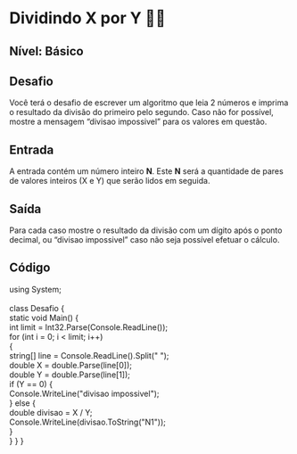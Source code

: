 # Dividindo X por Y :woman_technologist:

## **Nível: Básico**

## Desafio

Você terá o desafio de escrever um algoritmo que leia 2 números e imprima o resultado da divisão do primeiro pelo segundo. Caso não for possível, mostre a mensagem “divisao impossivel” para os valores em questão.

## Entrada

A entrada contém um número inteiro **N**. Este **N** será a quantidade de pares de valores inteiros (X e Y) que serão lidos em seguida.

## Saída

Para cada caso mostre o resultado da divisão com um dígito após o ponto decimal, ou “divisao impossivel” caso não seja possível efetuar o cálculo.

## Código

using System; <br>
 <br>
class Desafio { <br>
    static void Main() { <br>
        int limit = Int32.Parse(Console.ReadLine()); <br>
        for (int i = 0; i < limit; i++)  <br>
        { <br>
            string[] line = Console.ReadLine().Split(" "); <br>
            double X = double.Parse(line[0]); <br>
            double Y = double.Parse(line[1]); <br>
            if (Y == 0) { <br>
                Console.WriteLine("divisao impossivel"); <br>
            } else { <br>
                double divisao = X / Y;  <br>
                Console.WriteLine(divisao.ToString("N1")); <br>
            } <br>
        }
    }
}
